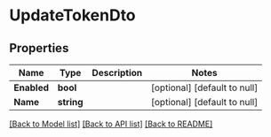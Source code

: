 # UpdateTokenDto

## Properties
| Name        | Type       | Description | Notes                        |
| ----------- | ---------- | ----------- | ---------------------------- |
| **Enabled** | **bool**   |             | [optional] [default to null] |
| **Name**    | **string** |             | [optional] [default to null] |

[[Back to Model list]](../README.md#documentation-for-models) [[Back to API list]](../README.md#documentation-for-api-endpoints) [[Back to README]](../README.md)

